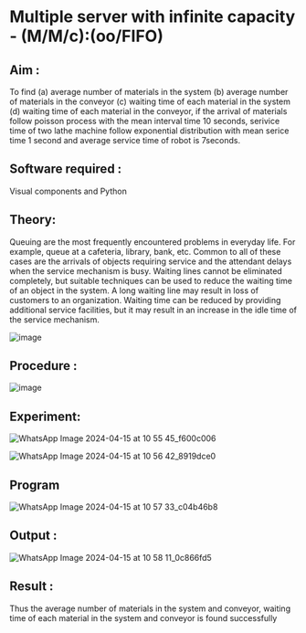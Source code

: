 # Multiple server with infinite capacity - (M/M/c):(oo/FIFO)
## Aim :
To find (a) average number of materials in the system (b) average number of materials in the conveyor (c) waiting time of each material in the system (d) waiting time of each material in the conveyor, if the arrival  of materials follow poisson process with the mean interval time 10 seconds, serivice time of two lathe machine follow exponential distribution with mean serice time 1 second and average service time of robot is 7seconds.

## Software required :
Visual components and Python

## Theory:
Queuing are the most frequently encountered problems in everyday life. For example, queue at a cafeteria, library, bank, etc. Common to all of these cases are the arrivals of objects requiring service and the attendant delays when the service mechanism is busy. Waiting lines cannot be eliminated completely, but suitable techniques can be used to reduce the waiting time of an object in the system. A long waiting line may result in loss of customers to an organization. Waiting time can be reduced by providing additional service facilities, but it may result in an increase in the idle time of the service mechanism.

![image](https://user-images.githubusercontent.com/103921593/203238035-1c8109bc-cbf2-4c77-baea-c5b682a752ef.png)

## Procedure :

![image](https://user-images.githubusercontent.com/103921593/203238265-176740b0-eae2-4772-90be-5449869ac9b0.png)




## Experiment:
![WhatsApp Image 2024-04-15 at 10 55 45_f600c006](https://github.com/DHOESH123/Muttiple-capacity-with-infinite-capacity/assets/150319589/4edd8b42-ce8a-43ca-8cb7-0012b2b4227e)

![WhatsApp Image 2024-04-15 at 10 56 42_8919dce0](https://github.com/DHOESH123/Muttiple-capacity-with-infinite-capacity/assets/150319589/79c3e117-72e8-45b0-b7a7-8f434e26f9eb)

## Program
![WhatsApp Image 2024-04-15 at 10 57 33_c04b46b8](https://github.com/DHOESH123/Muttiple-capacity-with-infinite-capacity/assets/150319589/64147175-3415-4b01-88f0-0273a3e07346)


## Output :
![WhatsApp Image 2024-04-15 at 10 58 11_0c866fd5](https://github.com/DHOESH123/Muttiple-capacity-with-infinite-capacity/assets/150319589/d4674d53-6681-403c-aa23-2ac6024de702)

## Result : 
Thus the average number of materials in the system and conveyor, waiting time of each material in the system and conveyor is found successfully

